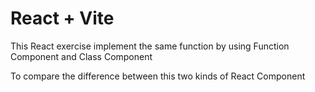 # React + Vite

This React exercise implement the same function by using 
Function Component and 
Class Component

To compare the difference between this two kinds of React Component
